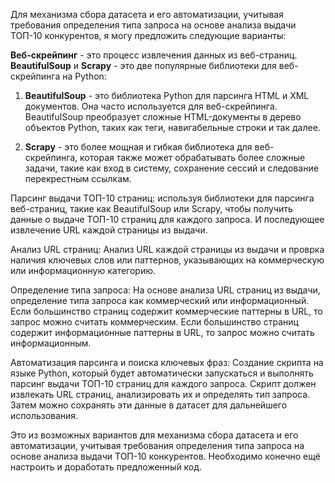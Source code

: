 
Для механизма сбора датасета и его автоматизации, учитывая требования определения типа запроса на основе анализа выдачи ТОП-10 конкурентов, я могу предложить следующие варианты:

**Веб-скрейпинг** - это процесс извлечения данных из веб-страниц.
**BeautifulSoup** и **Scrapy** - это две популярные библиотеки для веб-скрейпинга на Python:

1. **BeautifulSoup** - это библиотека Python для парсинга HTML и XML документов. Она часто используется для веб-скрейпинга. BeautifulSoup преобразует сложные HTML-документы в дерево объектов Python, таких как теги, навигабельные строки и так далее.

2. **Scrapy** - это более мощная и гибкая библиотека для веб-скрейпинга, которая также может обрабатывать более сложные задачи, такие как вход в систему, сохранение сессий и следование перекрестным ссылкам.

Парсинг выдачи ТОП-10 страниц: используя библиотеки для парсинга веб-страниц, такие как BeautifulSoup или Scrapy, чтобы получить данные о выдаче ТОП-10 страниц для каждого запроса. И последующее извлечение URL каждой страницы из выдачи.

Анализ URL страниц: Анализ URL каждой страницы из выдачи и проврка наличия ключевых слов или паттернов, указывающих на коммерческую или информационную категорию. 

Определение типа запроса: На основе анализа URL страниц из выдачи, определение типа запроса как коммерческий или информационный. Если большинство страниц содержит коммерческие паттерны в URL, то запрос можно считать коммерческим. Если большинство страниц содержит информационные паттерны в URL, то запрос можно считать информационным.

Автоматизация парсинга и поиска ключевых фраз: Создание скрипта на языке Python, который будет автоматически запускаться и выполнять парсинг выдачи ТОП-10 страниц для каждого запроса. Скрипт должен извлекать URL страниц, анализировать их и определять тип запроса. Затем можно сохранять эти данные в датасет для дальнейшего использования.

Это из возможных вариантов для механизма сбора датасета и его автоматизации, учитывая требования определения типа запроса на основе анализа выдачи ТОП-10 конкурентов. Необходимо конечно ещё настроить и доработать предложенный код. 
